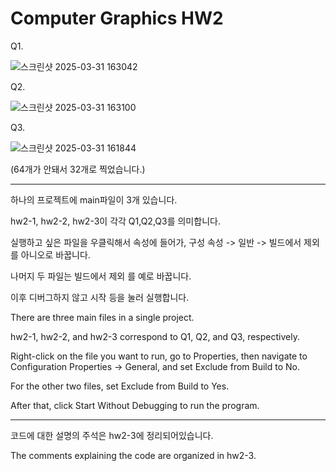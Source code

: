 # Computer Graphics HW2

Q1.

![스크린샷 2025-03-31 163042](https://github.com/user-attachments/assets/87c26677-6aba-48f2-9edb-b3418498fad0)


Q2.

![스크린샷 2025-03-31 163100](https://github.com/user-attachments/assets/054f37bf-2573-403a-aedb-10a64770cdf8)


Q3.

![스크린샷 2025-03-31 161844](https://github.com/user-attachments/assets/fbfad98e-5df8-497b-abc0-a8caa8d5f451)

(64개가 안돼서 32개로 찍었습니다.)

----------------------------------------------------

하나의 프로젝트에 main파일이 3개 있습니다. 

hw2-1, hw2-2, hw2-3이 각각 Q1,Q2,Q3를 의미합니다.

실행하고 싶은 파일을 우클릭해서 속성에 들어가, 구성 속성 -> 일반 -> 빌드에서 제외 를 아니오로 바꿉니다.

나머지 두 파일는 빌드에서 제외 를 예로 바꿉니다.

이후 디버그하지 않고 시작 등을 눌러 실행합니다.


There are three main files in a single project.

hw2-1, hw2-2, and hw2-3 correspond to Q1, Q2, and Q3, respectively.

Right-click on the file you want to run, go to Properties, then navigate to Configuration Properties → General, and set Exclude from Build to No.

For the other two files, set Exclude from Build to Yes.

After that, click Start Without Debugging to run the program.

----------------------------------------------------

코드에 대한 설명의 주석은 hw2-3에 정리되어있습니다.

The comments explaining the code are organized in hw2-3.
